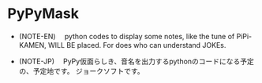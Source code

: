 # PyPyMask

- (NOTE-EN)　 python codes to display some notes, like the tune of PiPi-KAMEN, WILL BE placed.
 For does who can understand JOKEs.

- (NOTE-JP)　 PyPy仮面らしき、音名を出力するpythonのコードになる予定の、予定地です。
 ジョークソフトです。
